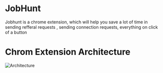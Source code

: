# JobHunt
Jobhunt is a chrome extension, which will help you save a lot of time in sending refferal requests , sending connection requests, everything on click of a button


# Chrom Extension Architecture

![Architecture]([https://example.com/openai_logo.png](https://wd.imgix.net/image/BrQidfK9jaQyIHwdw91aVpkPiib2/CNDAVsTnJeSskIXVnSQV.png?auto=format&w=500))


